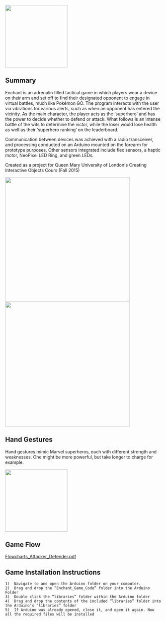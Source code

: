 <img src="https://user-images.githubusercontent.com/9166875/60480767-a664b000-9c3f-11e9-9615-9f236ee73996.jpg" height="200"/>

## Summary
Enchant is an adrenalin filled tactical game in which players wear a device on their arm and set off to find their designated opponent to engage in virtual battles, much like Pokémon GO. The program interacts with the user via vibrations for various alerts, such as when an opponent has entered the vicinity. As the main character, the player acts as the ‘superhero’ and has the power to decide whether to defend or attack. What follows is an intense battle of the wits to determine the victor, while the loser would lose health as well as their ‘superhero ranking’ on the leaderboard.

Communication between devices was achieved with a radio transceiver, and processing conducted on an Arduino mounted on the forearm for prototype purposes. Other sensors integrated include flex sensors, a haptic motor, NeoPixel LED Ring, and green LEDs.

Created as a project for Queen Mary University of London's Creating Interactive Objects Cours (Fall 2015)

<img src="https://user-images.githubusercontent.com/9166875/60480651-2cccc200-9c3f-11e9-9119-24a7ab61bc3f.png" height="400"/><img src="https://user-images.githubusercontent.com/9166875/60480659-35bd9380-9c3f-11e9-8fce-50a66559bc65.png" height="400"/>

## Hand Gestures
Hand gestures mimic Marvel superheros, each with different strength and weaknesses. One might be more powerful, but take longer to charge for example.

<img src="https://user-images.githubusercontent.com/9166875/60480626-0e66c680-9c3f-11e9-9afd-4d26264ad8f1.png" height="200"/>

## Game Flow
[Flowcharts_Attacker_Defender.pdf](https://github.com/meteorlxy/vssue/files/3348178/Flowcharts_Attacker_Defender.pdf)
## Game Installation Instructions  
	1)	Navigate to and open the Arduino folder on your computer.  
	2)	Drag and drop the “Enchant_Game_Code” folder into the Arduino Folder  
	3)	Double click the “libraries” folder within the Arduino folder  
	4)	Drag and drop the contents of the included “libraries” folder into the Arduino’s “libraries” folder  
	5)	If Arduino was already opened, close it, and open it again. Now all the required files will be installed  
